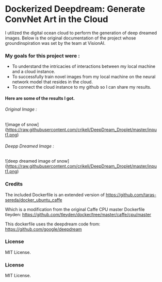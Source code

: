 # Dockerized Deepdream: Generate ConvNet Art in the Cloud

I utilized the digital ocean cloud to perform the generation of deep dreamed images. Below is the original documentation of the project whose groundinspiration was set by the team at VisionAI.

### My goals for this project were :
- To understand the intricacies of interactions between my local machine and a cloud instance.
- To successfully train novel images from my local machine on the neural network model that resides in the cloud.
- To connect the cloud instance to my github so I can share my results.

#### Here are some of the results I got.

###### Original Image :
![image of snow]
(https://raw.githubusercontent.com/crikeli/DeepDream_Droplet/master/input1.png)

###### Deepp Dreamed Image :
![deep dreamed image of snow]
(https://raw.githubusercontent.com/crikeli/DeepDream_Droplet/master/input1.png)

### Credits

The included Dockerfile is an extended version of
https://github.com/taras-sereda/docker_ubuntu_caffe

Which is a modification from the original Caffe CPU master Dockerfile tleyden:
https://github.com/tleyden/docker/tree/master/caffe/cpu/master

This dockerfile uses the deepdream code from:
https://github.com/google/deepdream

### License

MIT License.

### License

MIT License.
